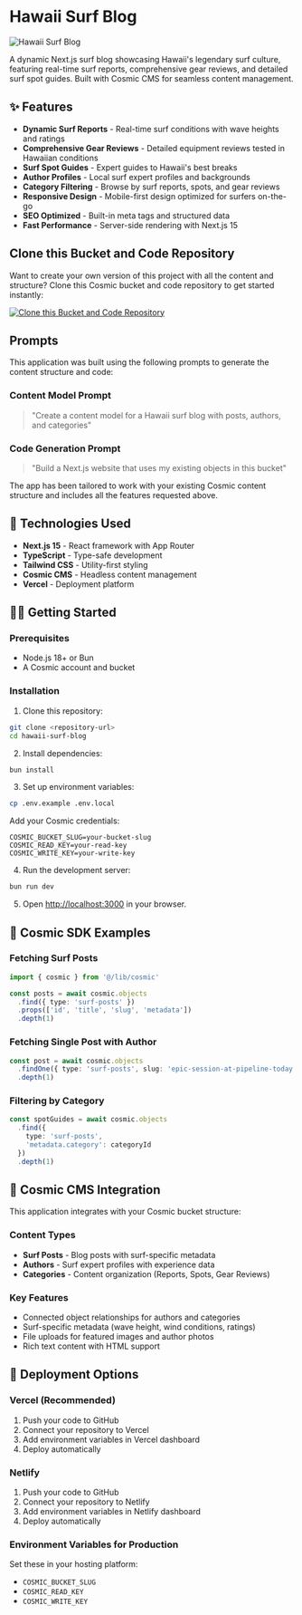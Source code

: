 # Hawaii Surf Blog

![Hawaii Surf Blog](https://imgix.cosmicjs.com/749a6fb0-7078-11f0-a051-23c10f41277a-photo-1502933691298-84fc14542831-1754232308122.jpg?w=1200&h=300&fit=crop&auto=format,compress)

A dynamic Next.js surf blog showcasing Hawaii's legendary surf culture, featuring real-time surf reports, comprehensive gear reviews, and detailed surf spot guides. Built with Cosmic CMS for seamless content management.

## ✨ Features

- **Dynamic Surf Reports** - Real-time surf conditions with wave heights and ratings
- **Comprehensive Gear Reviews** - Detailed equipment reviews tested in Hawaiian conditions  
- **Surf Spot Guides** - Expert guides to Hawaii's best breaks
- **Author Profiles** - Local surf expert profiles and backgrounds
- **Category Filtering** - Browse by surf reports, spots, and gear reviews
- **Responsive Design** - Mobile-first design optimized for surfers on-the-go
- **SEO Optimized** - Built-in meta tags and structured data
- **Fast Performance** - Server-side rendering with Next.js 15

## Clone this Bucket and Code Repository

Want to create your own version of this project with all the content and structure? Clone this Cosmic bucket and code repository to get started instantly:

[![Clone this Bucket and Code Repository](https://img.shields.io/badge/Clone%20this%20Bucket-29abe2?style=for-the-badge&logo=cosmic&logoColor=white)](https://app.cosmic-staging.com/projects/new?clone_bucket=688f758eb5e4a42c017a283a&clone_repository=688fc1d1266f644d6b13f1d1)

## Prompts

This application was built using the following prompts to generate the content structure and code:

### Content Model Prompt

> "Create a content model for a Hawaii surf blog with posts, authors, and categories"

### Code Generation Prompt

> "Build a Next.js website that uses my existing objects in this bucket"

The app has been tailored to work with your existing Cosmic content structure and includes all the features requested above.

## 🚀 Technologies Used

- **Next.js 15** - React framework with App Router
- **TypeScript** - Type-safe development
- **Tailwind CSS** - Utility-first styling
- **Cosmic CMS** - Headless content management
- **Vercel** - Deployment platform

## 🏄‍♂️ Getting Started

### Prerequisites

- Node.js 18+ or Bun
- A Cosmic account and bucket

### Installation

1. Clone this repository:
```bash
git clone <repository-url>
cd hawaii-surf-blog
```

2. Install dependencies:
```bash
bun install
```

3. Set up environment variables:
```bash
cp .env.example .env.local
```

Add your Cosmic credentials:
```
COSMIC_BUCKET_SLUG=your-bucket-slug
COSMIC_READ_KEY=your-read-key
COSMIC_WRITE_KEY=your-write-key
```

4. Run the development server:
```bash
bun run dev
```

5. Open [http://localhost:3000](http://localhost:3000) in your browser.

## 📡 Cosmic SDK Examples

### Fetching Surf Posts
```typescript
import { cosmic } from '@/lib/cosmic'

const posts = await cosmic.objects
  .find({ type: 'surf-posts' })
  .props(['id', 'title', 'slug', 'metadata'])
  .depth(1)
```

### Fetching Single Post with Author
```typescript
const post = await cosmic.objects
  .findOne({ type: 'surf-posts', slug: 'epic-session-at-pipeline-today' })
  .depth(1)
```

### Filtering by Category
```typescript
const spotGuides = await cosmic.objects
  .find({ 
    type: 'surf-posts',
    'metadata.category': categoryId 
  })
  .depth(1)
```

## 🌊 Cosmic CMS Integration

This application integrates with your Cosmic bucket structure:

### Content Types
- **Surf Posts** - Blog posts with surf-specific metadata
- **Authors** - Surf expert profiles with experience data
- **Categories** - Content organization (Reports, Spots, Gear Reviews)

### Key Features
- Connected object relationships for authors and categories
- Surf-specific metadata (wave height, wind conditions, ratings)
- File uploads for featured images and author photos
- Rich text content with HTML support

## 🚀 Deployment Options

### Vercel (Recommended)
1. Push your code to GitHub
2. Connect your repository to Vercel
3. Add environment variables in Vercel dashboard
4. Deploy automatically

### Netlify
1. Push your code to GitHub
2. Connect your repository to Netlify
3. Add environment variables in Netlify dashboard
4. Deploy automatically

### Environment Variables for Production
Set these in your hosting platform:
- `COSMIC_BUCKET_SLUG`
- `COSMIC_READ_KEY` 
- `COSMIC_WRITE_KEY`

<!-- README_END -->